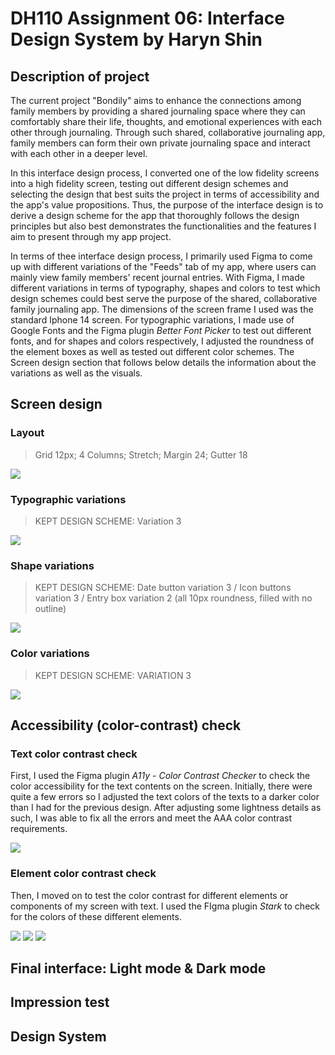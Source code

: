# DH110 Assignment 06: Interface Design System by Haryn Shin
## Description of project
The current project "Bondily" aims to enhance the connections among family members by providing a shared journaling space where they can comfortably share their life, thoughts, and emotional experiences with each other through journaling. Through such shared, collaborative journaling app, family members can form their own private journaling space and interact with each other in a deeper level.

In this interface design process, I converted one of the low fidelity screens into a high fidelity screen, testing out different design schemes and selecting the design that best suits the project in terms of accessibility and the app's value propositions. Thus, the purpose of the interface design is to derive a design scheme for the app that thoroughly follows the design principles but also best demonstrates the functionalities and the features I aim to present through my app project. 

In terms of thee interface design process, I primarily used Figma to come up with different variations of the "Feeds" tab of my app, where users can mainly view family members' recent journal entries. With Figma, I made different variations in terms of typography, shapes and colors to test which design schemes could best serve the purpose of the shared, collaborative family journaling app. The dimensions of the screen frame I used was the standard Iphone 14 screen. For typographic variations, I made use of Google Fonts and the Figma plugin _Better Font Picker_ to test out different fonts, and for shapes and colors respectively, I adjusted the roundness of the element boxes as well as tested out different color schemes. The Screen design section that follows below details the information about the variations as well as the visuals. 

## Screen design
### Layout
>Grid 12px; 4 Columns; Stretch; Margin 24; Gutter 18

![](screen_layout.png)

### Typographic variations
>KEPT DESIGN SCHEME: Variation 3

![](typography.svg)

### Shape variations
>KEPT DESIGN SCHEME: Date button variation 3 / Icon buttons variation 3 / Entry box variation 2 (all 10px roundness, filled with no outline)

![](shape-variations.svg)

### Color variations
>KEPT DESIGN SCHEME: VARIATION 3

![](color-variations.svg)

## Accessibility (color-contrast) check
### Text color contrast check 
First, I used the Figma plugin _A11y - Color Contrast Checker_ to check the color accessibility for the text contents on the screen. Initially, there were quite a few errors so I adjusted the text colors of the texts to a darker color than I had for the previous design. After adjusting some lightness details as such, I was able to fix all the errors and meet the AAA color contrast requirements.

![](text-ccc.png)

### Element color contrast check
Then, I moved on to test the color contrast for different elements or components of my screen with text. I used the FIgma plugin _Stark_ to check for the colors of these different elements. 

![](element-ccc1.png)
![](element-ccc2.png)
![](element-ccc3.png)

## Final interface: Light mode & Dark mode


## Impression test
## Design System


